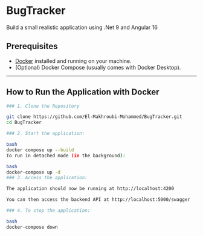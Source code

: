 # BugTracker
Build a small realistic application using .Net 9 and Angular 16

## Prerequisites

- [Docker](https://docs.docker.com/get-docker/) installed and running on your machine.
- (Optional) Docker Compose (usually comes with Docker Desktop).

---

## How to Run the Application with Docker
```bash
### 1. Clone the Repository

git clone https://github.com/El-Makhroubi-Mohammed/BugTracker.git
cd BugTracker

### 2. Start the application:

bash
docker compose up --build
To run in detached mode (in the background):

bash
docker-compose up -d
### 3. Access the application:

The application should now be running at http://localhost:4200

You can then access the backend API at http://localhost:5000/swagger

### 4. To stop the application:

bash
docker-compose down

